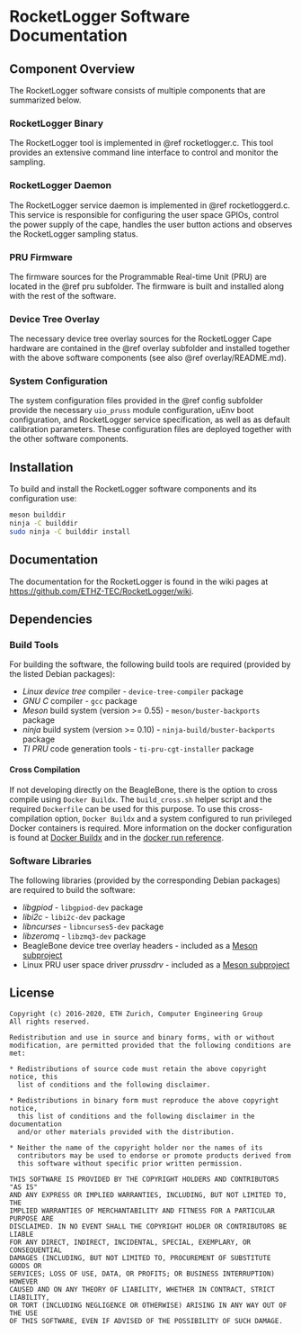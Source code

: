 # RocketLogger Software Documentation


## Component Overview

The RocketLogger software consists of multiple components that are summarized below.

### RocketLogger Binary

The RocketLogger tool is implemented in @ref rocketlogger.c.
This tool provides an extensive command line interface to control and monitor the sampling.


### RocketLogger Daemon

The RocketLogger service daemon is implemented in @ref rocketloggerd.c.
This service is responsible for configuring the user space GPIOs, control the power supply of the
cape, handles the user button actions and observes the RocketLogger sampling status.


### PRU Firmware

The firmware sources for the Programmable Real-time Unit (PRU) are located in the @ref pru
subfolder. The firmware is built and installed along with the rest of the software.

### Device Tree Overlay

The necessary device tree overlay sources for the RocketLogger Cape hardware are contained in the
@ref overlay subfolder and installed together with the above software components (see also @ref overlay/README.md).


### System Configuration

The system configuration files provided in the @ref config subfolder provide the necessary
`uio_pruss` module configuration, uEnv boot configuration, and RocketLogger service specification,
as well as as default calibration parameters. These configuration files are deployed together with
the other software components.


## Installation

To build and install the RocketLogger software components and its configuration use:

```bash
meson builddir
ninja -C builddir
sudo ninja -C builddir install
```


## Documentation

The documentation for the RocketLogger is found in the wiki pages at
<https://github.com/ETHZ-TEC/RocketLogger/wiki>.


## Dependencies

### Build Tools

For building the software, the following build tools are required (provided by the listed Debian
packages):

* *Linux device tree* compiler - `device-tree-compiler` package
* *GNU C* compiler - `gcc` package
* *Meson* build system (version >= 0.55) - `meson/buster-backports` package
* *ninja* build system (version >= 0.10) - `ninja-build/buster-backports` package
* *TI PRU* code generation tools - `ti-pru-cgt-installer` package


#### Cross Compilation
If not developing directly on the BeagleBone, there is the option to cross compile using
`Docker Buildx`. The `build_cross.sh` helper script and the
required `Dockerfile` can be used for this purpose.
To use this cross-compilation option, `Docker Buildx` and a system configured to run
privileged Docker containers is required. More information on the docker configuration is
found at [Docker Buildx](https://docs.docker.com/buildx/working-with-buildx/) and in the
[docker run reference](https://docs.docker.com/engine/reference/run/#runtime-privilege-and-linux-capabilities).


### Software Libraries

The following libraries (provided by the corresponding Debian packages) are required to build
the software:

* *libgpiod* - `libgpiod-dev` package
* *libi2c* - `libi2c-dev` package
* *libncurses* - `libncurses5-dev` package
* *libzeromq* - `libzmq3-dev` package
* BeagleBone device tree overlay headers - included as a [Meson subproject](https://github.com/beagleboard/bb.org-overlays.git)
* Linux PRU user space driver *prussdrv* - included as a [Meson subproject](https://github.com/beagleboard/am335x_pru_package.git)


## License

```
Copyright (c) 2016-2020, ETH Zurich, Computer Engineering Group
All rights reserved.

Redistribution and use in source and binary forms, with or without
modification, are permitted provided that the following conditions are met:

* Redistributions of source code must retain the above copyright notice, this
  list of conditions and the following disclaimer.

* Redistributions in binary form must reproduce the above copyright notice,
  this list of conditions and the following disclaimer in the documentation
  and/or other materials provided with the distribution.

* Neither the name of the copyright holder nor the names of its
  contributors may be used to endorse or promote products derived from
  this software without specific prior written permission.

THIS SOFTWARE IS PROVIDED BY THE COPYRIGHT HOLDERS AND CONTRIBUTORS "AS IS"
AND ANY EXPRESS OR IMPLIED WARRANTIES, INCLUDING, BUT NOT LIMITED TO, THE
IMPLIED WARRANTIES OF MERCHANTABILITY AND FITNESS FOR A PARTICULAR PURPOSE ARE
DISCLAIMED. IN NO EVENT SHALL THE COPYRIGHT HOLDER OR CONTRIBUTORS BE LIABLE
FOR ANY DIRECT, INDIRECT, INCIDENTAL, SPECIAL, EXEMPLARY, OR CONSEQUENTIAL
DAMAGES (INCLUDING, BUT NOT LIMITED TO, PROCUREMENT OF SUBSTITUTE GOODS OR
SERVICES; LOSS OF USE, DATA, OR PROFITS; OR BUSINESS INTERRUPTION) HOWEVER
CAUSED AND ON ANY THEORY OF LIABILITY, WHETHER IN CONTRACT, STRICT LIABILITY,
OR TORT (INCLUDING NEGLIGENCE OR OTHERWISE) ARISING IN ANY WAY OUT OF THE USE
OF THIS SOFTWARE, EVEN IF ADVISED OF THE POSSIBILITY OF SUCH DAMAGE.
```
